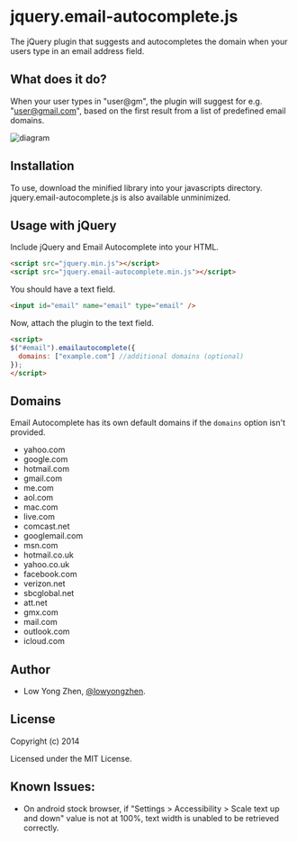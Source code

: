 jquery.email-autocomplete.js
=========
The jQuery plugin that suggests and autocompletes the domain when your users type in an email address field.

What does it do?
----------------

When your user types in "user@gm", the plugin will suggest for e.g. "user@gmail.com", based on the first result from a list of predefined email domains.

![diagram](https://raw.github.com/yzlow/email-autocomplete/master/doc_assets/example.png)

Installation
------------

To use, download the minified library into your javascripts directory. jquery.email-autocomplete.js is also available unminimized.

Usage with jQuery
-----------------

Include jQuery and Email Autocomplete into your HTML.

```html
<script src="jquery.min.js"></script>
<script src="jquery.email-autocomplete.min.js"></script>
```

You should have a text field.

```html
<input id="email" name="email" type="email" />
```

Now, attach the plugin to the text field.

```html
<script>
$("#email").emailautocomplete({
  domains: ["example.com"] //additional domains (optional)
});
</script>
```

Domains
-------

Email Autocomplete has its own default domains if the `domains` option isn't provided.

* yahoo.com
* google.com
* hotmail.com
* gmail.com
* me.com
* aol.com
* mac.com
* live.com
* comcast.net
* googlemail.com
* msn.com
* hotmail.co.uk
* yahoo.co.uk
* facebook.com
* verizon.net
* sbcglobal.net
* att.net
* gmx.com
* mail.com
* outlook.com
* icloud.com

Author
-------

- Low Yong Zhen, [@lowyongzhen](https://twitter.com/lowyongzhen).

License
-------

Copyright (c) 2014

Licensed under the MIT License.


Known Issues:
----------------

- On android stock browser, if "Settings > Accessibility > Scale text up and down" value is not at 100%, text width is unabled to be retrieved correctly.